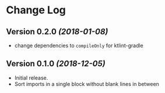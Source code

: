 Change Log
==========

Version 0.2.0 *(2018-01-08)*
----------------------------

- change dependencies to `compileOnly` for ktlint-gradle


Version 0.1.0 *(2018-12-05)*
----------------------------

- Initial release.
- Sort imports in a single block without blank lines in between
